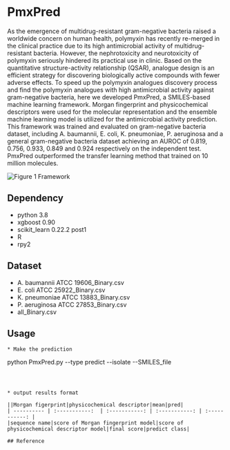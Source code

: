 # PmxPred

As the emergence of multidrug-resistant gram-negative bacteria raised a worldwide concern on human health, polymyxin has recently re-merged in the clinical practice due to its high antimicrobial activity of multidrug-resistant bacteria. However, the nephrotoxicity and neurotoxicity of polymyxin seriously hindered its practical use in clinic. Based on the quantitative structure-activity relationship (QSAR), analogue design is an efficient strategy for discovering biologically active compounds with fewer adverse effects. To speed up the polymyxin analogues discovery process and find the polymyxin analogues with high antimicrobial activity against gram-negative bacteria, here we developed PmxPred, a SMILES-based machine learning framework. Morgan fingerprint and physicochemical descriptors were used for the molecular representation and the ensemble machine learning model is utilized for the antimicrobial activity prediction. This framework was trained and evaluated on gram-negative bacteria dataset, including A. baumannii, E. coli, K. pneumoniae, P. aeruginosa and a general gram-negative bacteria dataset achieving an AUROC of 0.819, 0.756, 0.933, 0.849 and 0.924 respectively on the independent test. PmxPred outperformed the transfer learning method that trained on 10 million molecules. 

![Figure 1 Framework](https://user-images.githubusercontent.com/49023946/172044872-63d904f5-70c3-4899-855e-94cecc442a21.png)

## Dependency
* python 3.8
* xgboost 0.90
* scikit_learn 0.22.2 post1
* R 
* rpy2

## Dataset
* A. baumannii ATCC 19606_Binary.csv
* E. coli ATCC 25922_Binary.csv
* K. pneumoniae ATCC 13883_Binary.csv
* P. aeruginosa ATCC 27853_Binary.csv
* all_Binary.csv


## Usage


```
* Make the prediction 
```
python PmxPred.py --type predict --isolate <isolate name> --SMILES_file <SMILES file>  
```



* output results format

||Morgan figerprint|physicochemical descriptor|mean|pred|
| ---------- | :-----------:  | :-----------: | :-----------: | :-----------: |
|sequence name|score of Morgan fingerprint model|score of physicochemical descriptor model|final score|predict class|

## Reference
  
